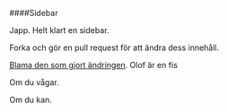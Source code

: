 ####Sidebar

Japp. Helt klart en sidebar.

Forka och gör en pull request för att ändra dess innehåll.

[Blama den som gjort ändringen](https://github.com/dbwebb-se/grillcon/blame/master/content/grillcon-2016-host/block/sidebar.md).
Olof är en fis

Om du vågar.

Om du kan.
